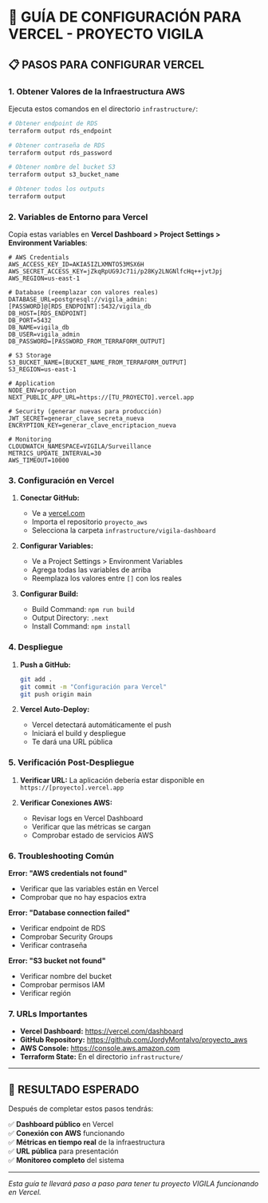 # 🚀 GUÍA DE CONFIGURACIÓN PARA VERCEL - PROYECTO VIGILA

## 📋 **PASOS PARA CONFIGURAR VERCEL**

### **1. Obtener Valores de la Infraestructura AWS**

Ejecuta estos comandos en el directorio `infrastructure/`:

```bash
# Obtener endpoint de RDS
terraform output rds_endpoint

# Obtener contraseña de RDS  
terraform output rds_password

# Obtener nombre del bucket S3
terraform output s3_bucket_name

# Obtener todos los outputs
terraform output
```

### **2. Variables de Entorno para Vercel**

Copia estas variables en **Vercel Dashboard > Project Settings > Environment Variables**:

```env
# AWS Credentials
AWS_ACCESS_KEY_ID=AKIA5IZLXMNTO53MSX6H
AWS_SECRET_ACCESS_KEY=jZkqRpUG9Jc71i/p28Ky2LNGNlfcHq++jvtJpj
AWS_REGION=us-east-1

# Database (reemplazar con valores reales)
DATABASE_URL=postgresql://vigila_admin:[PASSWORD]@[RDS_ENDPOINT]:5432/vigila_db
DB_HOST=[RDS_ENDPOINT]
DB_PORT=5432
DB_NAME=vigila_db
DB_USER=vigila_admin
DB_PASSWORD=[PASSWORD_FROM_TERRAFORM_OUTPUT]

# S3 Storage
S3_BUCKET_NAME=[BUCKET_NAME_FROM_TERRAFORM_OUTPUT]
S3_REGION=us-east-1

# Application
NODE_ENV=production
NEXT_PUBLIC_APP_URL=https://[TU_PROYECTO].vercel.app

# Security (generar nuevas para producción)
JWT_SECRET=generar_clave_secreta_nueva
ENCRYPTION_KEY=generar_clave_encriptacion_nueva

# Monitoring
CLOUDWATCH_NAMESPACE=VIGILA/Surveillance
METRICS_UPDATE_INTERVAL=30
AWS_TIMEOUT=10000
```

### **3. Configuración en Vercel**

1. **Conectar GitHub:**
   - Ve a [vercel.com](https://vercel.com)
   - Importa el repositorio `proyecto_aws`
   - Selecciona la carpeta `infrastructure/vigila-dashboard`

2. **Configurar Variables:**
   - Ve a Project Settings > Environment Variables
   - Agrega todas las variables de arriba
   - Reemplaza los valores entre `[]` con los reales

3. **Configurar Build:**
   - Build Command: `npm run build`
   - Output Directory: `.next`
   - Install Command: `npm install`

### **4. Despliegue**

1. **Push a GitHub:**
   ```bash
   git add .
   git commit -m "Configuración para Vercel"
   git push origin main
   ```

2. **Vercel Auto-Deploy:**
   - Vercel detectará automáticamente el push
   - Iniciará el build y despliegue
   - Te dará una URL pública

### **5. Verificación Post-Despliegue**

1. **Verificar URL:** La aplicación debería estar disponible en `https://[proyecto].vercel.app`

2. **Verificar Conexiones AWS:**
   - Revisar logs en Vercel Dashboard
   - Verificar que las métricas se cargan
   - Comprobar estado de servicios AWS

### **6. Troubleshooting Común**

**Error: "AWS credentials not found"**
- Verificar que las variables están en Vercel
- Comprobar que no hay espacios extra

**Error: "Database connection failed"**
- Verificar endpoint de RDS
- Comprobar Security Groups
- Verificar contraseña

**Error: "S3 bucket not found"**
- Verificar nombre del bucket
- Comprobar permisos IAM
- Verificar región

### **7. URLs Importantes**

- **Vercel Dashboard:** https://vercel.com/dashboard
- **GitHub Repository:** https://github.com/JordyMontalvo/proyecto_aws
- **AWS Console:** https://console.aws.amazon.com
- **Terraform State:** En el directorio `infrastructure/`

---

## 🎯 **RESULTADO ESPERADO**

Después de completar estos pasos tendrás:

✅ **Dashboard público** en Vercel  
✅ **Conexión con AWS** funcionando  
✅ **Métricas en tiempo real** de la infraestructura  
✅ **URL pública** para presentación  
✅ **Monitoreo completo** del sistema  

---

*Esta guía te llevará paso a paso para tener tu proyecto VIGILA funcionando en Vercel.*
